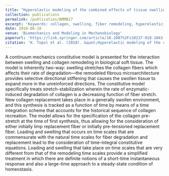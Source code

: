 ```yaml
---
title: "Hyperelastic modeling of the combined effects of tissue swelling and deformation-related collagen renewal in fibrous soft tissue"
collection: publications
permalink: /publication/BMMB17
excerpt: 'Keywords: collagen, swelling, fiber remodeling, hyperelasticity, homeostasis'
date: 2018-06-18
venue: 'Biomechanics and Modeling in Mechanobiology'
paperurl: 'https://link.springer.com/article/10.1007%2Fs10237-018-1043-6'
citation: 'H. Topol et al. (2018). &quot;Hyperelastic modeling of the combined effects of tissue swelling and deformation-related collagen renewal in fibrous soft tissue.&quot; <i>Biomech. Model. Mechanobiol.</i>. 17:1543-1567.'
---
```

A continuum mechanics constitutive model is presented for the interaction between swelling and collagen remodeling in biological soft tissue. The model is inherently two-way: swelling stretches the collagen fibers which affects their rate of degradation—the remodeled fibrous microarchitecture provides selective directional stiffening that causes the swollen tissue to expand more in the unreinforced directions. The constitutive model specifically treats stretch-stabilization wherein the rate of enzymatic-induced degradation of collagen is a decreasing function of fiber stretch. New collagen replacement takes place in a generally swollen environment, and this synthesis is tracked as a function of time by means of a time integration scheme that accounts for the historical sequence of collagen recreation. The model allows for the specification of the collagen pre-stretch at the time of first synthesis, thus allowing for the consideration of either initially limp replacement fiber or initially pre-tensioned replacement fiber. Loading and swelling that occurs on time scales that are commensurate with the natural time scales for fiber degradation and replacement lead to the consideration of time-integral constitutive equations. Loading and swelling that take place on time scales that are very different from that of the remodeling time scales provide a simplified treatment in which there are definite notions of a short-time instantaneous response and also a large-time approach to a steady-state condition of homeostasis.
